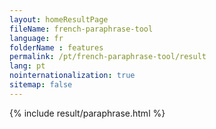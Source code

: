 ```yaml
---
layout: homeResultPage
fileName: french-paraphrase-tool
language: fr
folderName : features
permalink: /pt/french-paraphrase-tool/result
lang: pt
nointernationalization: true
sitemap: false
---
```

{% include result/paraphrase.html %}

<script src="/js/result/paraprashing.js" data-foldername="{{page.folderName}}" data-lang="{{page.lang}}"></script>
